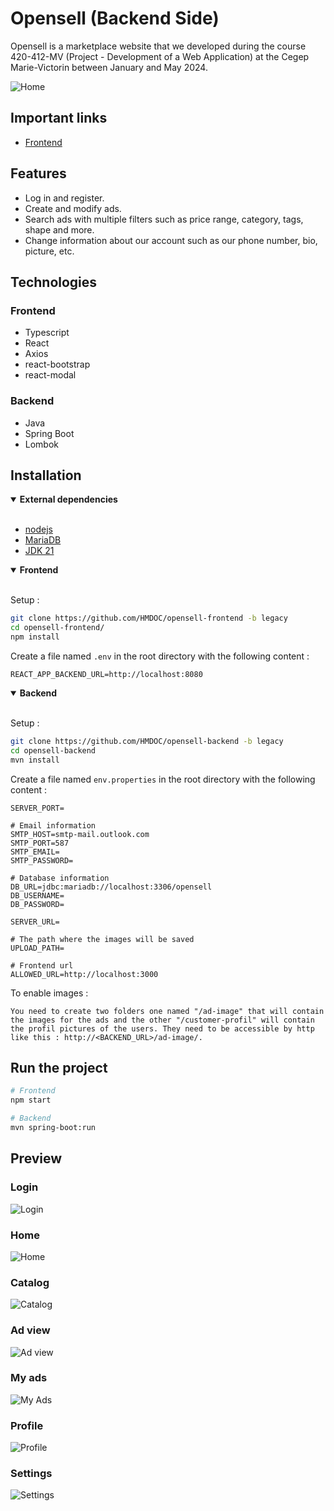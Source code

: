 # Opensell (Backend Side)

Opensell is a marketplace website that we developed during the course 420-412-MV (Project - Development of a Web Application) at the Cegep Marie-Victorin between January and May 2024.

![Home](https://raw.githubusercontent.com/HMDOC/readme-src/main/home3.png)

## Important links

- [Frontend](https://github.com/HMDOC/opensell-frontend/tree/legacy)

## Features

- Log in and register.
- Create and modify ads.
- Search ads with multiple filters such as price range, category, tags, shape and more.
- Change information about our account such as our phone number, bio, picture, etc.

## Technologies

### Frontend

- Typescript
- React
- Axios
- react-bootstrap
- react-modal

### Backend

- Java
- Spring Boot
- Lombok

## Installation
<!-- Dependencies -->
<details open><summary><b>External dependencies</b></summary>
<br />

- [nodejs](https://nodejs.org/en/download/prebuilt-installer)
- [MariaDB](https://mariadb.org/download/)
- [JDK 21](https://www.oracle.com/ca-en/java/technologies/downloads/#java21)

</details>

<!-- Frontend section -->
<details open><summary><b>Frontend</b></summary>
<br />

Setup :

```sh
git clone https://github.com/HMDOC/opensell-frontend -b legacy
cd opensell-frontend/
npm install
```

Create a file named `.env` in the root directory with the following content :

```properties
REACT_APP_BACKEND_URL=http://localhost:8080
```

</details>

<!-- Backend section -->
<details open><summary><b>Backend</b></summary>
<br />

Setup :

```sh
git clone https://github.com/HMDOC/opensell-backend -b legacy
cd opensell-backend
mvn install
```

Create a file named `env.properties` in the root directory with the following content :

```properties
SERVER_PORT=

# Email information
SMTP_HOST=smtp-mail.outlook.com
SMTP_PORT=587
SMTP_EMAIL=
SMTP_PASSWORD=

# Database information
DB_URL=jdbc:mariadb://localhost:3306/opensell
DB_USERNAME=
DB_PASSWORD=

SERVER_URL=

# The path where the images will be saved
UPLOAD_PATH=

# Frontend url
ALLOWED_URL=http://localhost:3000
```

To enable images :

```text
You need to create two folders one named "/ad-image" that will contain the images for the ads and the other "/customer-profil" will contain the profil pictures of the users. They need to be accessible by http like this : http://<BACKEND_URL>/ad-image/.
```

</details>

## Run the project

```sh
# Frontend
npm start

# Backend
mvn spring-boot:run
```

## Preview

### Login

![Login](https://raw.githubusercontent.com/HMDOC/readme-src/main/login.png)

### Home

![Home](https://raw.githubusercontent.com/HMDOC/readme-src/main/connected_option_in_main_page.png)

### Catalog

![Catalog](https://raw.githubusercontent.com/HMDOC/readme-src/main/catalog.png)

### Ad view

![Ad view](https://raw.githubusercontent.com/HMDOC/readme-src/main/ad-view.png)

### My ads

![My Ads](https://raw.githubusercontent.com/HMDOC/readme-src/main/my-ads.png)

### Profile

![Profile](https://raw.githubusercontent.com/HMDOC/readme-src/main/profile.png)

### Settings

![Settings](https://raw.githubusercontent.com/HMDOC/readme-src/main/settings.png)
